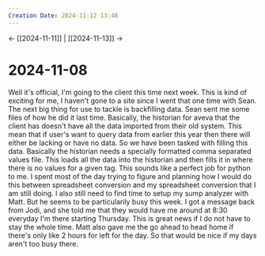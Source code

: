 ```yaml
---
Creation Date: 2024-11-12 13:48
---
```


<- [[2024-11-11]] | [[2024-11-13]]  ->

# 2024-11-08
Well it's official, I'm going to the client this time next week. This is kind of exciting for me, I haven't gone to a site since I went that one time with Sean. The next big thing for use to tackle is backfilling data. Sean sent me some files of how he did it last time. Basically, the historian for aveva that the client has doesn't have all the data imported from their old system. This mean that if user's want to query data from earlier this year then there will either be lacking or have no data. So we have been tasked with filling this data. Basically the historian needs a specially formatted comma separated values file. This loads all the data into the historian and then fills it in where there is no values for a given tag. This sounds like a perfect job for python to me. I spent most of the day trying to figure and planning how I would do this between spreadsheet conversion and my spreadsheet conversion that I am still doing. I also still need to find time to setup my sump analyzer with Matt. But he seems to be particularily busy this week. I got a message back from Jodi, and she told me that they would have me around at 8:30 everyday I'm there starting Thursday. This is great news if I do not have to stay the whole time. Matt also gave me the go ahead to head home if there's only like 2 hours for left for the day. So that would be nice if my days aren't too busy there.